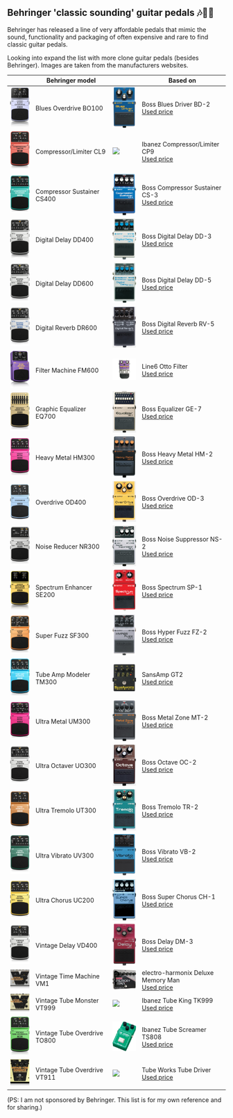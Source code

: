 ## Behringer 'classic sounding' guitar pedals :notes::guitar::metal:

Behringer has released a line of very affordable pedals that mimic the sound, functionality and packaging of often expensive and rare to find classic guitar pedals.

Looking into expand the list with more clone guitar pedals (besides Behringer). Images are taken from the manufacturers websites.

|   |  Behringer model                   |                              | Based on
| - | ---------------------------------- | ---------------------------- | - |
| <img src=media/BO100.png  width="100">   | Blues Overdrive BO100      | <img src=media/BD-2.jpg  width="100"> | Boss Blues Driver BD-2<BR>[Used price](https://reverb.grsm.io/BD-2)
| <img src=media/CL9.png  width="100">   | Compressor/Limiter CL9       | <img src=media/CP9.jpg  width="100"> | Ibanez Compressor/Limiter CP9<BR>[Used price](https://reverb.grsm.io/CP9)
| <img src=media/CS400.png  width="100"> | Compressor Sustainer CS400   | <img src=media/CS-3.jpg  width="100"> | Boss Compressor Sustainer CS-3<BR>[Used price](https://reverb.grsm.io/CS-3)
| <img src=media/DD400.png  width="100"> | Digital Delay DD400          | <img src=media/DD-3.png  width="100"> | Boss Digital Delay DD-3<BR>[Used price](https://reverb.grsm.io/DD-3)
| <img src=media/DD600.png  width="100"> | Digital Delay DD600          | <img src=media/DD-5.png  width="100"> | Boss Digital Delay DD-5<BR>[Used price](https://reverb.grsm.io/DD-5)
| <img src=media/DR600.png  width="100"> | Digital Reverb DR600         | <img src=media/RV-5.jpg  width="100"> | Boss Digital Reverb RV-5<BR>[Used price](https://reverb.grsm.io/RV-5)
| <img src=media/FM600.png  width="100"> | Filter Machine FM600         | <img src=media/OTTO.png  width="100"> | Line6 Otto Filter<BR>[Used price](https://reverb.grsm.io/OTTO)
| <img src=media/EQ700.png  width="100"> | Graphic Equalizer EQ700      | <img src=media/GE-7.jpg  width="100"> | Boss Equalizer GE-7<BR>[Used price](https://reverb.grsm.io/GE-7)
| <img src=media/HM300.png  width="100"> | Heavy Metal HM300            | <img src=media/HM-2.png  width="100"> | Boss Heavy Metal HM-2<BR>[Used price](https://reverb.grsm.io/HM-2)
| <img src=media/OD400.png  width="100"> | Overdrive OD400              | <img src=media/OD-3.jpg  width="100"> | Boss Overdrive OD-3<BR>[Used price](https://reverb.grsm.io/OD-3)
| <img src=media/NR300.png  width="100"> | Noise Reducer NR300          | <img src=media/NS-2.jpg  width="100"> | Boss Noise Suppressor NS-2<BR>[Used price](https://reverb.grsm.io/NS-2)
| <img src=media/SE200.png  width="100"> | Spectrum Enhancer SE200      | <img src=media/SP-1.png  width="100"> | Boss Spectrum SP-1<BR>[Used price](https://reverb.grsm.io/SP-1)
| <img src=media/SF300.png  width="100"> | Super Fuzz SF300             | <img src=media/FZ-2.png  width="100"> | Boss Hyper Fuzz FZ-2<BR>[Used price](https://reverb.grsm.io/FZ-2)
| <img src=media/TM300.png  width="100"> | Tube Amp Modeler TM300       | <img src=media/GT2.png  width="100"> | SansAmp GT2<BR>[Used price](https://reverb.grsm.io/GT2)
| <img src=media/UM300.png  width="100"> | Ultra Metal UM300            | <img src=media/MT-2.jpg  width="100"> | Boss Metal Zone MT-2<BR>[Used price](https://reverb.grsm.io/MT-2)
| <img src=media/UO300.png  width="100"> | Ultra Octaver UO300          | <img src=media/OC-2.jpg  width="100"> | Boss Octave OC-2<BR>[Used price](https://reverb.grsm.io/OC-2)
| <img src=media/UT300.png  width="100"> | Ultra Tremolo UT300          | <img src=media/TR-2.jpg  width="100"> | Boss Tremolo TR-2<BR>[Used price](https://reverb.grsm.io/TR-2)
| <img src=media/UV300.png  width="100"> | Ultra Vibrato UV300          | <img src=media/VB-2.png  width="100"> | Boss Vibrato VB-2<BR>[Used price](https://reverb.grsm.io/VB-2)
| <img src=media/UC200.png  width="100"> | Ultra Chorus UC200           | <img src=media/CH-1.jpg  width="100"> | Boss Super Chorus CH-1<BR>[Used price](https://reverb.grsm.io/CH-1)
| <img src=media/VD400.png  width="100"> | Vintage Delay VD400          | <img src=media/DM-3.png  width="100"> | Boss Delay DM-3<BR>[Used price](https://reverb.grsm.io/DM-3)
| <img src=media/VM1.png  width="100">   | Vintage Time Machine VM1     | <img src=media/MM.png  width="100"> | electro-harmonix Deluxe Memory Man<BR>[Used price](https://reverb.grsm.io/MM)
| <img src=media/VT999.png  width="100"> | Vintage Tube Monster VT999   | <img src=media/TK999.jpg  width="100"> | Ibanez Tube King TK999<BR>[Used price](https://reverb.grsm.io/TK999)
| <img src=media/TO800.png  width="100"> | Vintage Tube Overdrive TO800 | <img src=media/TS808.png  width="100"> | Ibanez Tube Screamer TS808<BR>[Used price](https://reverb.grsm.io/TS808)
| <img src=media/VT911.png  width="100"> | Vintage Tube Overdrive VT911 | <img src=media/TD.jpg  width="100"> | Tube Works Tube Driver<BR>[Used price](https://reverb.grsm.io/TD)

(PS: I am not sponsored by Behringer. This list is for my own reference and for sharing.)
